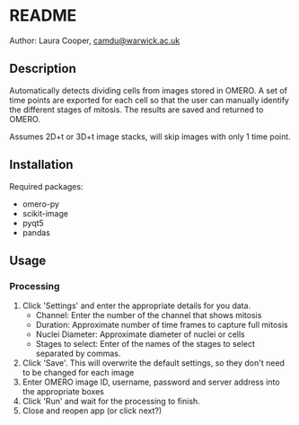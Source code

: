 # README

Author: Laura Cooper, camdu@warwick.ac.uk

## Description

Automatically detects dividing cells from images stored in OMERO. A set of time
points are exported for each cell so that the user can manually identify the
different stages of mitosis. The results are saved and returned to OMERO.

Assumes 2D+t or 3D+t image stacks, will skip images with only 1 time point.

## Installation

Required packages:
- omero-py
- scikit-image
- pyqt5
- pandas

## Usage

### Processing

1. Click 'Settings' and enter the appropriate details for you data.
    - Channel: Enter the number of the channel that shows mitosis
    - Duration: Approximate number of time frames to capture full mitosis
    - Nuclei Diameter: Approximate diameter of nuclei or cells
    - Stages to select: Enter of the names of the stages to select separated by commas.
2. Click 'Save'. This will overwrite the default settings, so they don't need to be changed for each image
3. Enter OMERO image ID, username, password and server address into the appropriate boxes
4. Click 'Run' and wait for the processing to finish.
5. Close and reopen app (or click next?)
